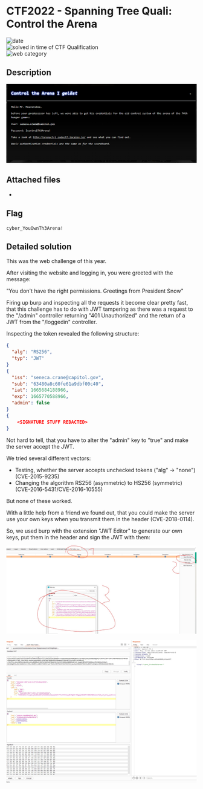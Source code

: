 # CTF2022 - Spanning Tree Quali: Control the Arena

![date](https://img.shields.io/badge/date-14.10.2022-brightgreen.svg)  
![solved in time of CTF Qualification](https://img.shields.io/badge/solved-in%20time%20of%20CTF%20%20Qualification-brightgreen.svg)  
![web category](https://img.shields.io/badge/category-web-lightgrey.svg)

## Description
![desc](desc.png)

## Attached files
- 

## Flag
```
cyber_YouOwnTh3Arena!
```

## Detailed solution
This was the web challenge of this year.

After visiting the website and logging in, you were greeted with the message:

"You don't have the right permissions. Greetings from President Snow"

Firing up burp and inspecting all the requests it become clear pretty fast, that this challenge has to do with JWT tampering as there was a request to the "/admin" controller returning "401 Unauthorized" and the return of a JWT from the "/loggedin" controller.

Inspecting the token revealed the following structure:

```json
{
  "alg": "RS256",
  "typ": "JWT"
}
{
  "iss": "seneca.crane@capitol.gov",
  "sub": "63480a8c60fe61a9dbf00c40",
  "iat": 1665684188966,
  "exp": 1665770588966,
  "admin": false
}
{
    <SIGNATURE STUFF REDACTED>
}
```

Not hard to tell, that you have to alter the "admin" key to "true" and make the server accept the JWT.

We tried several different vectors:

- Testing, whether the server accepts unchecked tokens ("alg" -> "none") (CVE-2015-9235)
- Changing the algorithm RS256 (asymmetric) to HS256 (symmetric) (CVE-2016-5431/CVE-2016-10555)

But none of these worked.

With a little help from a friend we found out, that you could make the server use your own keys when you transmit them in the header (CVE-2018-0114).

So, we used burp with the extension "JWT Editor" to generate our own keys, put them in the header and sign the JWT with them:

![jwt_rsa](jwt_rsa.jpg)

![result](result.jpg)
